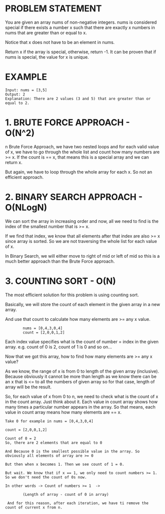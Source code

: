 # PROBLEM STATEMENT

You are given an array nums of non-negative integers. nums is considered special if there exists a number x such that there are exactly x numbers in nums that are greater than or equal to x.

Notice that x does not have to be an element in nums.

Return x if the array is special, otherwise, return -1. It can be proven that if nums is special, the value for x is unique.

# EXAMPLE

    Input: nums = [3,5]
    Output: 2
    Explanation: There are 2 values (3 and 5) that are greater than or equal to 2.

# 1. BRUTE FORCE APPROACH - O(N^2)

n Brute Force Approach, we have two nested loops and for each valid value of x, we have to go through the whole list and count how many numbers are >= x. If the count is == x, that means this is a special array and we can return x.

But again, we have to loop through the whole array for each x. So not an efficient approach.

# 2. BINARY SEARCH APPROACH - O(NLogN)

We can sort the array in increasing order and now, all we need to find is the index of the smallest number that is >= x. 

If we find that index, we know that all elements after that index are also >= x since array is sorted. So we are not traversing the whole list for each value of x. 

In Binary Search, we will either move to right of mid or left of mid so this is a much better approach than the Brute Force approach.

# 3. COUNTING SORT - O(N)

The most efficient solution for this problem is using counting sort.

Basically, we will store the count of each element in the given array in a new array.

And use that count to calculate how many elements are >= any x value. 

			nums = [0,4,3,0,4]
			count = [2,0,0,1,2]

Each index value specifies what is the count of number = index in the given array. e.g. count of 0 is 2, count of 1 is 0 and so on...

Now that we got this array, how to find how many elements are >= any x value? 

As we know, the range of x is from 0 to length of the given array (inclusive). Because obviously it cannot be more than length as we know there can be an x that is <= to all the numbers of given array so for that case, length of array will be the result.

So, for each value of x from 0 to n, we need to check what is the count of x in the count array. Just think about it. Each value in count array shows how many times a particular number appears in the array. So that means, each value in count array means how many elements are == x.

    Take 0 for example in nums = [0,4,3,0,4]

    count = [2,0,0,1,2]
	
	Count of 0 = 2
	So, there are 2 elements that are equal to 0
	
	And Because 0 is the smallest possible value in the array. So obviously all elements of array are >= 0
	
	But then when x becomes 1. Then we see count of 1 = 0.
	
	But wait. We know that if x == 1, we only need to count numbers >= 1. So we don't need the count of 0s now.
	
	In other words -> Count of numbers >= 1  ->
	
			(Length of array - count of 0 in array)
	  
	 And for this reason, after each iteration, we have ti remove the count of current x from n.